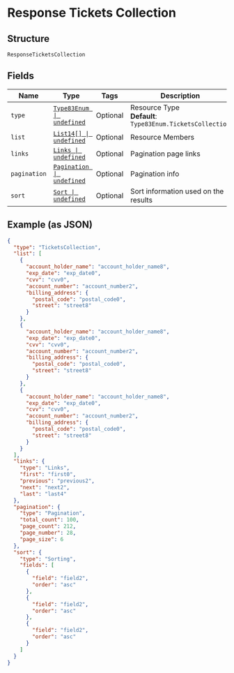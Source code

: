 
# Response Tickets Collection

## Structure

`ResponseTicketsCollection`

## Fields

| Name | Type | Tags | Description |
|  --- | --- | --- | --- |
| `type` | [`Type83Enum \| undefined`](../../doc/models/type-83-enum.md) | Optional | Resource Type<br>**Default**: `Type83Enum.TicketsCollection` |
| `list` | [`List14[] \| undefined`](../../doc/models/list-14.md) | Optional | Resource Members |
| `links` | [`Links \| undefined`](../../doc/models/links.md) | Optional | Pagination page links |
| `pagination` | [`Pagination \| undefined`](../../doc/models/pagination.md) | Optional | Pagination info |
| `sort` | [`Sort \| undefined`](../../doc/models/sort.md) | Optional | Sort information used on the results |

## Example (as JSON)

```json
{
  "type": "TicketsCollection",
  "list": [
    {
      "account_holder_name": "account_holder_name8",
      "exp_date": "exp_date0",
      "cvv": "cvv0",
      "account_number": "account_number2",
      "billing_address": {
        "postal_code": "postal_code0",
        "street": "street8"
      }
    },
    {
      "account_holder_name": "account_holder_name8",
      "exp_date": "exp_date0",
      "cvv": "cvv0",
      "account_number": "account_number2",
      "billing_address": {
        "postal_code": "postal_code0",
        "street": "street8"
      }
    },
    {
      "account_holder_name": "account_holder_name8",
      "exp_date": "exp_date0",
      "cvv": "cvv0",
      "account_number": "account_number2",
      "billing_address": {
        "postal_code": "postal_code0",
        "street": "street8"
      }
    }
  ],
  "links": {
    "type": "Links",
    "first": "first0",
    "previous": "previous2",
    "next": "next2",
    "last": "last4"
  },
  "pagination": {
    "type": "Pagination",
    "total_count": 100,
    "page_count": 212,
    "page_number": 28,
    "page_size": 6
  },
  "sort": {
    "type": "Sorting",
    "fields": [
      {
        "field": "field2",
        "order": "asc"
      },
      {
        "field": "field2",
        "order": "asc"
      },
      {
        "field": "field2",
        "order": "asc"
      }
    ]
  }
}
```

